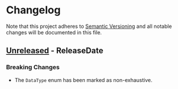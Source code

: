 # Changelog

Note that this project adheres to
[Semantic Versioning](https://semver.org/spec/v2.0.0.html) and all notable
changes will be documented in this file.

<!-- next-header -->

## [Unreleased] - ReleaseDate

### Breaking Changes

- The `DataType` enum has been marked as non-exhaustive.

<!-- next-url -->
[Unreleased]: https://github.com/MIDAS-rs/midasio/compare/v0.6.0...HEAD
